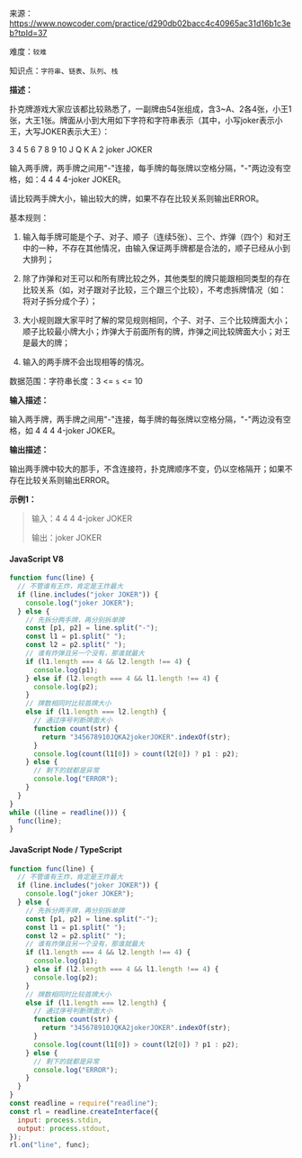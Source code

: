 来源：<https://www.nowcoder.com/practice/d290db02bacc4c40965ac31d16b1c3eb?tpId=37>

难度：`较难`

知识点：`字符串`、`链表`、`队列`、`栈`

**描述：**

扑克牌游戏大家应该都比较熟悉了，一副牌由54张组成，含3~A、2各4张，小王1张，大王1张。牌面从小到大用如下字符和字符串表示（其中，小写joker表示小王，大写JOKER表示大王）：

3 4 5 6 7 8 9 10 J Q K A 2 joker JOKER

输入两手牌，两手牌之间用"-"连接，每手牌的每张牌以空格分隔，"-"两边没有空格，如：4 4 4 4-joker JOKER。

请比较两手牌大小，输出较大的牌，如果不存在比较关系则输出ERROR。

基本规则：

1. 输入每手牌可能是个子、对子、顺子（连续5张）、三个、炸弹（四个）和对王中的一种，不存在其他情况，由输入保证两手牌都是合法的，顺子已经从小到大排列；

2. 除了炸弹和对王可以和所有牌比较之外，其他类型的牌只能跟相同类型的存在比较关系（如，对子跟对子比较，三个跟三个比较），不考虑拆牌情况（如：将对子拆分成个子）；

3. 大小规则跟大家平时了解的常见规则相同，个子、对子、三个比较牌面大小；顺子比较最小牌大小；炸弹大于前面所有的牌，炸弹之间比较牌面大小；对王是最大的牌；

4. 输入的两手牌不会出现相等的情况。

数据范围：字符串长度：3 <= `s` <= 10

**输入描述：**

输入两手牌，两手牌之间用"-"连接，每手牌的每张牌以空格分隔，"-"两边没有空格，如 4 4 4 4-joker JOKER。

**输出描述：**

输出两手牌中较大的那手，不含连接符，扑克牌顺序不变，仍以空格隔开；如果不存在比较关系则输出ERROR。

**示例1：**

> 输入：4 4 4 4-joker JOKER
>
> 输出：joker JOKER

<!-- tabs:start -->

#### **JavaScript V8**

```javascript
function func(line) {
  // 不管谁有王炸，肯定是王炸最大
  if (line.includes("joker JOKER")) {
    console.log("joker JOKER");
  } else {
    // 先拆分两手牌，再分别拆单牌
    const [p1, p2] = line.split("-");
    const l1 = p1.split(" ");
    const l2 = p2.split(" ");
    // 谁有炸弹且另一个没有，那谁就最大
    if (l1.length === 4 && l2.length !== 4) {
      console.log(p1);
    } else if (l2.length === 4 && l1.length !== 4) {
      console.log(p2);
    }
    // 牌数相同时比较首牌大小
    else if (l1.length === l2.length) {
      // 通过序号判断牌面大小
      function count(str) {
        return "345678910JQKA2jokerJOKER".indexOf(str);
      }
      console.log(count(l1[0]) > count(l2[0]) ? p1 : p2);
    } else {
      // 剩下的就都是异常
      console.log("ERROR");
    }
  }
}
while ((line = readline())) {
  func(line);
}
```

#### **JavaScript Node / TypeScript**

```javascript
function func(line) {
  // 不管谁有王炸，肯定是王炸最大
  if (line.includes("joker JOKER")) {
    console.log("joker JOKER");
  } else {
    // 先拆分两手牌，再分别拆单牌
    const [p1, p2] = line.split("-");
    const l1 = p1.split(" ");
    const l2 = p2.split(" ");
    // 谁有炸弹且另一个没有，那谁就最大
    if (l1.length === 4 && l2.length !== 4) {
      console.log(p1);
    } else if (l2.length === 4 && l1.length !== 4) {
      console.log(p2);
    }
    // 牌数相同时比较首牌大小
    else if (l1.length === l2.length) {
      // 通过序号判断牌面大小
      function count(str) {
        return "345678910JQKA2jokerJOKER".indexOf(str);
      }
      console.log(count(l1[0]) > count(l2[0]) ? p1 : p2);
    } else {
      // 剩下的就都是异常
      console.log("ERROR");
    }
  }
}
const readline = require("readline");
const rl = readline.createInterface({
  input: process.stdin,
  output: process.stdout,
});
rl.on("line", func);
```

<!-- tabs:end -->
